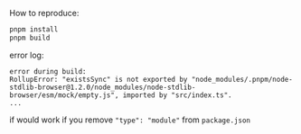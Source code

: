 How to reproduce:

```bash
pnpm install
pnpm build
```

error log:

```
error during build:
RollupError: "existsSync" is not exported by "node_modules/.pnpm/node-stdlib-browser@1.2.0/node_modules/node-stdlib-browser/esm/mock/empty.js", imported by "src/index.ts".
...
```

if would work if you remove `"type": "module"` from `package.json`